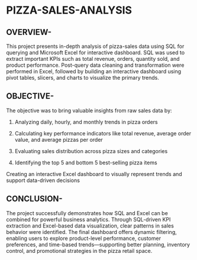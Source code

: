 # PIZZA-SALES-ANALYSIS

## OVERVIEW-
This project presents in-depth analysis of pizza-sales data using SQL for querying and Microsoft Excel for interactive dashboard. SQL was used to extract important KPIs such as total revenue, orders, quantity sold, and product performance. Post-query data cleaning and transformation were performed in Excel, followed by building an interactive dashboard using pivot tables, slicers, and charts to visualize the primary trends.

## OBJECTIVE-
The objective was to bring valuable insights from raw sales data by:

1. Analyzing daily, hourly, and monthly trends in pizza orders

2. Calculating key performance indicators like total revenue, average order value, and average pizzas per order

3. Evaluating sales distribution across pizza sizes and categories

4. Identifying the top 5 and bottom 5 best-selling pizza items

Creating an interactive Excel dashboard to visually represent trends and support data-driven decisions

## CONCLUSION-
The project successfully demonstrates how SQL and Excel can be combined for powerful business analytics. Through SQL-driven KPI extraction and Excel-based data visualization, clear patterns in sales behavior were identified. The final dashboard offers dynamic filtering, enabling users to explore product-level performance, customer preferences, and time-based trends—supporting better planning, inventory control, and promotional strategies in the pizza retail space.
